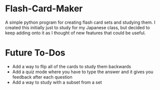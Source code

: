 # Flash-Card-Maker
A simple python program for creating flash card sets and studying them. I created this initially just to study for my Japanese class, but decided to keep adding onto it as I thought of new features that could be useful.

# Future To-Dos
- Add a way to flip all of the cards to study them backwards
- Add a quiz mode where you have to type the answer and it gives you feedback after each question
- Add a way to study with a subset from a set
